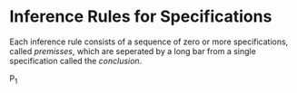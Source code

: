 # Inference Rules for Specifications

Each inference rule consists of a sequence of zero or more specifications, called *premisses*, which are seperated by a long bar from a single specification called the *conclusion*.

P<sub>1</sub>
